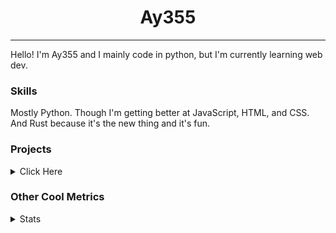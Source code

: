 <h1 align="center"><b>Ay355</b></h1>

---

Hello! I'm Ay355 and I mainly code in python, but I'm currently learning web dev.


### Skills

Mostly Python. Though I'm getting better at JavaScript, HTML, and CSS. And Rust because it's the new thing and it's fun.


### Projects

<details>
 <summary>Click Here</summary>
<br>

 This is probably out of date

[Standle](https://discord.com/oauth2/authorize?client_id=810345494223781899&scope=bot&permissions=8)
 - A multipurpose discord bot for your discord server. Has useful and fun commands for you to mess around with. Made with [discord.py](https://www.github.com/Rapptz/discord.py).

[RoboAy355](https://github.com/Ay-355/RoboAy355)
 - A personal discord bot that I use for random things.

[Asyncdictionary](https://github.com/Ay-355/asyncdictionary)
 - An async wrapper for the freedictionaryAPI. See the README for more info.

 
That's pretty much it, other stuff is closed-source.
 
</details>


### Other Cool Metrics


<details>
<summary>Stats</summary>
<br>
 
<a href="https://github.com/Ay-355">
 <img align="center" src="https://github-readme-stats.vercel.app/api?username=Ay-355&theme=tokyonight&show_icons=true&count_private=true&hide_border=true" />
</a><a href="https://github.com/Ay-355">
  <img align="center" src="https://github-readme-stats.vercel.app/api/top-langs/?username=Ay-355&hide=toml,yaml,cmake&layout=compact&langs_count=8&theme=tokyonight&hide_border=true" />
</a>

 
&nbsp; <!-- Space character to put some space between the different stat types. -->

 
<!--START_SECTION:waka-->
**🐱 My Github Data** 

> 🏆 524 Contributions in the Year 2021
 > 
> 📦 1.3 kB Used in Github's Storage 
 > 
> 🚫 Not Opted to Hire
 > 
> 📜 14 Public Repositories 
 > 
> 🔑 4 Private Repositories  
 > 
**I'm an Early 🐤** 

```text
🌞 Morning    16 commits     █░░░░░░░░░░░░░░░░░░░░░░░░   6.11% 
🌆 Daytime    121 commits    ███████████░░░░░░░░░░░░░░   46.18% 
🌃 Evening    121 commits    ███████████░░░░░░░░░░░░░░   46.18% 
🌙 Night      4 commits      ░░░░░░░░░░░░░░░░░░░░░░░░░   1.53%

```
📅 **I'm Most Productive on Thursday** 

```text
Monday       42 commits     ████░░░░░░░░░░░░░░░░░░░░░   16.03% 
Tuesday      29 commits     ██░░░░░░░░░░░░░░░░░░░░░░░   11.07% 
Wednesday    24 commits     ██░░░░░░░░░░░░░░░░░░░░░░░   9.16% 
Thursday     47 commits     ████░░░░░░░░░░░░░░░░░░░░░   17.94% 
Friday       47 commits     ████░░░░░░░░░░░░░░░░░░░░░   17.94% 
Saturday     46 commits     ████░░░░░░░░░░░░░░░░░░░░░   17.56% 
Sunday       27 commits     ██░░░░░░░░░░░░░░░░░░░░░░░   10.31%

```


📊 **This Week I Spent My Time On** 

```text
💬 Programming Languages: 
Python                   34 mins             ██████████████░░░░░░░░░░░   58.65% 
Lua                      8 mins              ███░░░░░░░░░░░░░░░░░░░░░░   14.29% 
PowerShell               6 mins              ██░░░░░░░░░░░░░░░░░░░░░░░   11.12% 
Rust                     6 mins              ██░░░░░░░░░░░░░░░░░░░░░░░   10.65% 
Bash                     2 mins              █░░░░░░░░░░░░░░░░░░░░░░░░   3.85%

🔥 Editors: 
Vim                      46 mins             ███████████████████░░░░░░   79.13% 
Notepad++                12 mins             █████░░░░░░░░░░░░░░░░░░░░   20.87%

🐱‍💻 Projects: 
Unknown Project          37 mins             ███████████████░░░░░░░░░░   63.44% 
nvim                     8 mins              ███░░░░░░░░░░░░░░░░░░░░░░   14.29% 
standle-bot              6 mins              ███░░░░░░░░░░░░░░░░░░░░░░   11.62% 
haste-cli                6 mins              ██░░░░░░░░░░░░░░░░░░░░░░░   10.65%

💻 Operating System: 
Windows                  58 mins             █████████████████████████   100.0%

```

**I Mostly Code in Python** 

```text
Python                   7 repos             ███████████████████░░░░░░   77.78% 
HTML                     1 repo              ██░░░░░░░░░░░░░░░░░░░░░░░   11.11% 
C++                      1 repo              ██░░░░░░░░░░░░░░░░░░░░░░░   11.11%

```



 Last Updated on 19/09/2021
<!--END_SECTION:waka-->
</details>
